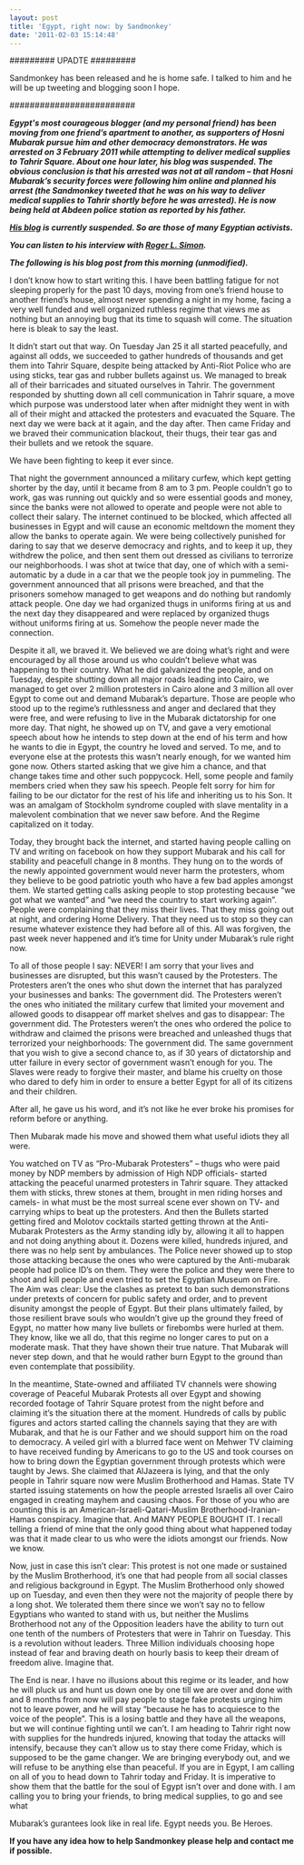 ```yaml
---
layout: post
title: 'Egypt, right now: by Sandmonkey'
date: '2011-02-03 15:14:48'
---
```


######### UPADTE #########

Sandmonkey has been released and he is home safe. I talked to him and he will be up tweeting and blogging soon I hope.

#########################

<em><strong>Egypt's most courageous blogger (and my personal friend) has been moving from one friend’s apartment to another, as supporters of Hosni Mubarak pursue him and other democracy demonstrators. He was arrested on 3 February 2011 while attempting to deliver medical supplies to Tahrir Square. About one hour later, his blog was suspended. The obvious conclusion is that his arrested was not at all random – that Hosni Mubarak’s security forces were following him online and planned his arrest (the Sandmonkey tweeted that he was on his way to deliver medical supplies to Tahrir shortly before he was arrested). He is now being held at Abdeen police station as reported by his father.</strong></em>

<strong><em> </em><em><a href="http://www.sandmonkey.org/">His blog</a> is currently suspended. So are those of many Egyptian activists.</em></strong>

<em><strong>You can listen to his interview with <a href="http://pajamasmedia.com/rogerlsimon/2011/02/02/cairo-exclusive-interview-with-sandmonkey/">Roger L. Simon</a>.</strong></em>

<em><strong>The following is his blog post from this morning (unmodified). </strong></em>

I don’t know how to start writing this. I have been battling fatigue for not sleeping properly for the past 10 days, moving from one’s friend house to another friend’s house, almost never spending a night in my home, facing a very well funded and well organized ruthless regime that views me as nothing but an annoying bug that its time to squash will come. The situation here is bleak to say the least.

It didn’t start out that way. On Tuesday Jan 25 it all started peacefully, and against all odds, we succeeded to gather hundreds of thousands and get them into Tahrir Square, despite being attacked by Anti-Riot Police who are using sticks, tear gas and rubber bullets against us. We managed to break all of their barricades and situated ourselves in Tahrir. The government responded by shutting down all cell communication in Tahrir square, a move which purpose was understood later when after midnight they went in with all of their might and attacked the protesters and evacuated the Square. The next day we were back at it again, and the day after. Then came Friday and we braved their communication blackout, their thugs, their tear gas and their bullets and we retook the square.

We have been fighting to keep it ever since.

That night the government announced a military curfew, which kept getting shorter by the day, until it became from 8 am to 3 pm. People couldn’t go to work, gas was running out quickly and so were essential goods and money, since the banks were not allowed to operate and people were not able to collect their salary. The internet continued to be blocked, which affected all businesses in Egypt and will cause an economic meltdown the moment they allow the banks to operate again. We were being collectively punished for daring to say that we deserve democracy and rights, and to keep it up, they withdrew the police, and then sent them out dressed as civilians to terrorize our neighborhoods. I was shot at twice that day, one of which with a semi-automatic by a dude in a car that we the people took joy in pummeling. The government announced that all prisons were breached, and that the prisoners somehow managed to get weapons and do nothing but randomly attack people. One day we had organized thugs in uniforms firing at us and the next day they disappeared and were replaced by organized thugs without uniforms firing at us. Somehow the people never made the connection.

Despite it all, we braved it. We believed we are doing what’s right and were encouraged by all those around us who couldn’t believe what was happening to their country. What he did galvanized the people, and on Tuesday, despite shutting down all major roads leading into Cairo, we managed to get over 2 million protesters in Cairo alone and 3 million all over Egypt to come out and demand Mubarak’s departure. Those are people who stood up to the regime’s ruthlessness and anger and declared that they were free, and were refusing to live in the Mubarak dictatorship for one more day. That night, he showed up on TV, and gave a very emotional speech about how he intends to step down at the end of his term and how he wants to die in Egypt, the country he loved and served. To me, and to everyone else at the protests this wasn’t nearly enough, for we wanted him gone now. Others started asking that we give him a chance, and that change takes time and other such poppycock. Hell, some people and family members cried when they saw his speech. People felt sorry for him for failing to be our dictator for the rest of his life and inheriting us to his Son. It was an amalgam of Stockholm syndrome coupled with slave mentality in a malevolent combination that we never saw before. And the Regime capitalized on it today.

Today, they brought back the internet, and started having people calling on TV and writing on facebook on how they support Mubarak and his call for stability and peacefull change in 8 months. They hung on to the words of the newly appointed government would never harm the protesters, whom they believe to be good patriotic youth who have a few bad apples amongst them. We started getting calls asking people to stop protesting because “we got what we wanted” and “we need the country to start working again”. People were complaining that they miss their lives. That they miss going out at night, and ordering Home Delivery. That they need us to stop so they can resume whatever existence they had before all of this. All was forgiven, the past week never happened and it’s time for Unity under Mubarak’s rule right now.

To all of those people I say: NEVER! I am sorry that your lives and businesses are disrupted, but this wasn’t caused by the Protesters. The Protesters aren’t the ones who shut down the internet that has paralyzed your businesses and banks: The government did. The Protesters weren’t the ones who initiated the military curfew that limited your movement and allowed goods to disappear off market shelves and gas to disappear: The government did. The Protesters weren’t the ones who ordered the police to withdraw and claimed the prisons were breached and unleashed thugs that terrorized your neighborhoods: The government did. The same government that you wish to give a second chance to, as if 30 years of dictatorship and utter failure in every sector of government wasn’t enough for you. The Slaves were ready to forgive their master, and blame his cruelty on those who dared to defy him in order to ensure a better Egypt for all of its citizens and their children.

After all, he gave us his word, and it’s not like he ever broke his promises for reform before or anything.

Then Mubarak made his move and showed them what useful idiots they all were.

You watched on TV as “Pro-Mubarak Protesters” – thugs who were paid money by NDP members by admission of High NDP officials- started attacking the peaceful unarmed protesters in Tahrir square. They attacked them with sticks, threw stones at them, brought in men riding horses and camels- in what must be the most surreal scene ever shown on TV- and carrying whips to beat up the protesters. And then the Bullets started getting fired and Molotov cocktails started getting thrown at the Anti-Mubarak Protesters as the Army standing idly by, allowing it all to happen and not doing anything about it. Dozens were killed, hundreds injured, and there was no help sent by ambulances. The Police never showed up to stop those attacking because the ones who were captured by the Anti-mubarak people had police ID’s on them. They were the police and they were there to shoot and kill people and even tried to set the Egyptian Museum on Fire. The Aim was clear: Use the clashes as pretext to ban such demonstrations under pretexts of concern for public safety and order, and to prevent disunity amongst the people of Egypt. But their plans ultimately failed, by those resilient brave souls who wouldn’t give up the ground they freed of Egypt, no matter how many live bullets or firebombs were hurled at them. They know, like we all do, that this regime no longer cares to put on a moderate mask. That they have shown their true nature. That Mubarak will never step down, and that he would rather burn Egypt to the ground than even contemplate that possibility.

In the meantime, State-owned and affiliated TV channels were showing coverage of Peaceful Mubarak Protests all over Egypt and showing recorded footage of Tahrir Square protest from the night before and claiming it’s the situation there at the moment. Hundreds of calls by public figures and actors started calling the channels saying that they are with Mubarak, and that he is our Father and we should support him on the road to democracy. A veiled girl with a blurred face went on Mehwer TV claiming to have received funding by Americans to go to the US and took courses on how to bring down the Egyptian government through protests which were taught by Jews. She claimed that AlJazeera is lying, and that the only people in Tahrir square now were Muslim Brotherhood and Hamas. State TV started issuing statements on how the people arrested Israelis all over Cairo engaged in creating mayhem and causing chaos. For those of you who are counting this is an American-Israeli-Qatari-Muslim Brotherhood-Iranian-Hamas conspiracy. Imagine that. And MANY PEOPLE BOUGHT IT. I recall telling a friend of mine that the only good thing about what happened today was that it made clear to us who were the idiots amongst our friends. Now we know.

Now, just in case this isn’t clear: This protest is not one made or sustained by the Muslim Brotherhood, it’s one that had people from all social classes and religious background in Egypt. The Muslim Brotherhood only showed up on Tuesday, and even then they were not the majority of people there by a long shot. We tolerated them there since we won’t say no to fellow Egyptians who wanted to stand with us, but neither the Muslims Brotherhood not any of the Opposition leaders have the ability to turn out one tenth of the numbers of Protesters that were in Tahrir on Tuesday. This is a revolution without leaders. Three Million individuals choosing hope instead of fear and braving death on hourly basis to keep their dream of freedom alive. Imagine that.

The End is near. I have no illusions about this regime or its leader, and how he will pluck us and hunt us down one by one till we are over and done with and 8 months from now will pay people to stage fake protests urging him not to leave power, and he will stay “because he has to acquiesce to the voice of the people”. This is a losing battle and they have all the weapons, but we will continue fighting until we can’t. I am heading to Tahrir right now with supplies for the hundreds injured, knowing that today the attacks will intensify, because they can’t allow us to stay there come Friday, which is supposed to be the game changer. We are bringing everybody out, and we will refuse to be anything else than peaceful. If you are in Egypt, I am calling on all of you to head down to Tahrir today and Friday. It is imperative to show them that the battle for the soul of Egypt isn’t over and done with. I am calling you to bring your friends, to bring medical supplies, to go and see what

Mubarak’s gurantees look like in real life. Egypt needs you. Be Heroes.

<strong>If you have any idea how to help Sandmonkey please help and contact me if possible.</strong>